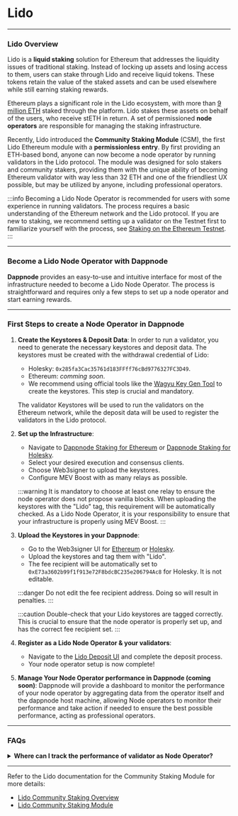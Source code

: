 # Lido

---

### **Lido Overview**

Lido is a **liquid staking** solution for Ethereum that addresses the liquidity issues of traditional staking. Instead of locking up assets and losing access to them, users can stake through Lido and receive liquid tokens. These tokens retain the value of the staked assets and can be used elsewhere while still earning staking rewards.

Ethereum plays a significant role in the Lido ecosystem, with more than [9 million ETH](https://lido.fi/ethereum) staked through the platform. Lido stakes these assets on behalf of the users, who receive stETH in return. A set of permissioned **node operators** are responsible for managing the staking infrastructure.

Recently, Lido introduced the **Community Staking Module** (CSM), the first Lido Ethereum module with a **permissionless entry**. By first providing an ETH-based bond, anyone can now become a node operator by running validators in the Lido protocol. The module was designed for solo stakers and community stakers, providing them with the unique ability of becoming Ethereum validator with way less than 32 ETH and one of the friendliest UX possible, but may be utilized by anyone, including professional operators.

:::info
Becoming a Lido Node Operator is recommended for users with some experience in running validators. The process requires a basic understanding of the Ethereum network and the Lido protocol. If you are new to staking, we recommend setting up a validator on the Testnet first to familiarize yourself with the process, see [Staking on the Ethereum Testnet](/docs/user/staking/ethereum/solo/holesky.md).
:::

---

### **Become a Lido Node Operator with Dappnode**

**Dappnode** provides an easy-to-use and intuitive interface for most of the infrastructure needed to become a Lido Node Operator. The process is straightforward and requires only a few steps to set up a node operator and start earning rewards.

---

<!-- ---

### **Package Key Features**

- **DAO Governance**: Governed by a DAO to ensure decentralization and security.
- **Community Staking Module**: Enables the community to participate as node operators staking on behalf of the DAO with way less than the 32 ETH required for solo staking.

--- -->

### **First Steps to create a Node Operator in Dappnode**

1. **Create the Keystores & Deposit Data**: In order to run a validator, you need to generate the necessary keystores and deposit data. The keystores must be created with the withdrawal credential of Lido:

   - Holesky: `0x285fa3Cac35761d183FFff76cBd9776327FC3D49`.
   - Ethereum: _comming soon_.
   - We recommend using official tools like the [Wagyu Key Gen Tool](https://wagyu.gg/) to create the keystores. This step is crucial and mandatory.

   The validator Keystores will be used to run the validators on the Ethereum network, while the deposit data will be used to register the validators in the Lido protocol.

2. **Set up the Infrastructure**:

   - Navigate to [Dappnode Staking for Ethereum](http://my.dappnode/staking/ethereum) or [Dappnode Staking for Holesky](http://my.dappnode/staking/holesky).
   - Select your desired execution and consensus clients.
   - Choose Web3signer to upload the keystores.
   - Configure MEV Boost with as many relays as possible.

   :::warning
   It is mandatory to choose at least one relay to ensure the node operator does not propose vanilla blocks. When uploading the keystores with the "Lido" tag, this requirement will be automatically checked. As a Lido Node Operator, it is your responsibility to ensure that your infrastructure is properly using MEV Boost.
   :::

3. **Upload the Keystores in your Dappnode**:

   - Go to the Web3signer UI for [Ethereum](http://brain.web3signer.dappnode) or [Holesky](http://brain.web3signer-holesky.dappnode).
   - Upload the keystores and tag them with "Lido".
   - The fee recipient will be automatically set to `0xE73a3602b99f1f913e72F8bdcBC235e206794Ac8` for Holesky. It is not editable.

   :::danger
   Do not edit the fee recipient address. Doing so will result in penalties.
   :::

   :::caution
   Double-check that your Lido keystores are tagged correctly. This is crucial to ensure that the node operator is properly set up, and has the correct fee recipient set.
   :::

4. **Register as a Lido Node Operator & your validators**:

   - Navigate to the [Lido Deposit UI](https://csm-devnet.vercel.app/) and complete the deposit process.
   - Your node operator setup is now complete!

   <!-- (or do it locally directly from your dappnode installing [this package](http://my.dappnode/installer/dnp/)!) -->

5. **Manage Your Node Operator performance in Dappnode (coming soon)**: Dappnode will provide a dashboard to monitor the performance of your node operator by aggregating data from the operator itself and the dappnode host machine, allowing Node operators to monitor their performance and take action if needed to ensure the best possible performance, acting as professional operators.

---

### **FAQs**

<details>
   <summary><b>Where can I track the performance of validator as Node Operator?</b></summary>
   
   Dappnode will provide you a UI in form of a dappnode pacakge where you will be able to track the performance of your validator as Node Operator taking advantage of the data provided by the operator itself and the dappnode host machine.
</details>

---

Refer to the Lido documentation for the Community Staking Module for more details:

- [Lido Community Staking Overview](https://blog.lido.fi/lido-community-staking-an-overview/)
- [Lido Community Staking Module](https://operatorportal.lido.fi/modules/community-staking-module#block-d3ad2b2bd3994a06b19dccc0794ac8d6)
